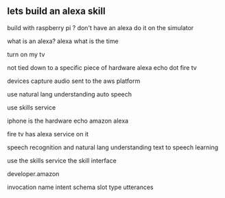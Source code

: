 
lets build an alexa skill 
------------------------------

build with raspberry pi ?
don't have an alexa do it on the simulator 

what is an alexa?
alexa what is the time 

turn on my tv

not tied down to a specific piece of hardware 
alexa echo 
dot 
fire tv 

devices capture audio 
sent to the aws platform 

use natural lang understanding 
auto speech 

use skills service 

iphone is the hardware 
echo amazon alexa 

fire tv has alexa service on it 

speech recognition and natural lang understanding
text to speech learning 

use the skills service 
the skill interface

developer.amazon

invocation name 
intent schema 
slot type
utterances

